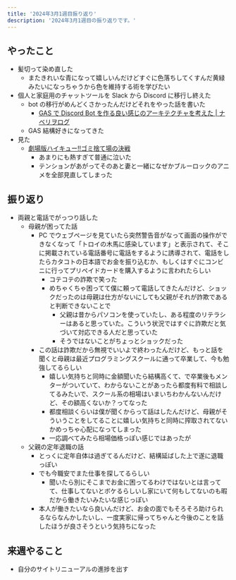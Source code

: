 ```yaml
---
title: '2024年3月1週目振り返り'
description: '2024年3月1週目の振り返りです。'
---
```


## やったこと

- 髪切って染め直した
  - またきれいな青になって嬉しいんだけどすぐに色落ちしてくすんだ黄緑みたいになっちゃうから色を維持する術を学びたい
- 個人と家庭用のチャットツールを Slack から Discord に移行し終えた
  - bot の移行がめんどくさかったんだけどそれをやった話を書いた
    - [GAS で Discord Bot を作る良い感じのアーキテクチャを考えた | ナベリヲログ](https://blog.nabeliwo.com/2024/03/gas-discord-bot/)
  - GAS 結構好きになってきた
- 見た
  - [劇場版ハイキュー!!ゴミ捨て場の決戦](https://haikyu.jp/movie/)
    - あまりにも熱すぎて普通に泣いた
    - テンションがあがってそのあと妻と一緒になぜかブルーロックのアニメを全部見直してしまった

## 振り返り

- 両親と電話でがっつり話した
  - 母親が困ってた話
    - PC でウェブページを見ていたら突然警告音がなって画面の操作ができなくなって「トロイの木馬に感染しています」と表示されて、そこに掲載されている電話番号に電話をするように誘導されて、電話をしたらカタコトの日本語でお金を振り込むか、もしくはすぐにコンビニに行ってプリペイドカードを購入するように言われたらしい
      - コテコテの詐欺で笑った
      - めちゃくちゃ困ってて僕に頼って電話してきたんだけど、ショックだったのは母親は仕方がないにしても父親がそれが詐欺であると判断できないことで
        -  父親は昔からパソコンを使っていたし、ある程度のリテラシーはあると思っていた。こういう状況ではすぐに詐欺だと気づいて対応できる人だと思っていた
        - そうではないことがちょっとショックだった
    - この話は詐欺だから無視でいいよで終わったんだけど、もっと話を聞くと母親は最近プログラミングスクールに通って卒業して、今も勉強してるらしい
      - 嬉しい気持ちと同時に金額聞いたら結構高くて、で卒業後もメンターがついていて、わからないことがあったら都度有料で相談してるみたいで、スクール系の相場はいまいちわかんないんだけど、その額高くないか？ってなった
      - 都度相談くらいは僕が聞くからって話はしたんだけど、母親がそういうことをしてることに嬉しい気持ちと同時に搾取されてないかめっちゃ心配になってしまった
      - 一応調べてみたら相場価格っぽい感じではあったが
  - 父親の定年退職の話
    - とっくに定年自体は過ぎてるんだけど、結構延ばした上で遂に退職っぽい
    - でも今職安でまた仕事を探してるらしい
      - 聞いたら別にそこまでお金に困ってるわけではないとは言ってて、仕事してないとボケるらしいし家にいて何もしてないのも暇だから働きたいみたいな感じっぽい
    - 本人が働きたいなら良いんだけど、お金の面でもそろそろ助けられるならなんかしたいし、一度実家に帰ってちゃんと今後のことを話したほうが良さそうという気持ちになった

## 来週やること

- 自分のサイトリニューアルの進捗を出す
